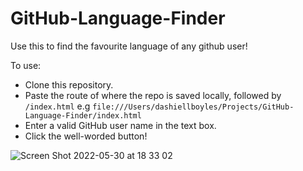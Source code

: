 # GitHub-Language-Finder

Use this to find the favourite language of any github user!

To use:

- Clone this repository.
- Paste the route of where the repo is saved locally, followed by ```/index.html``` e.g ```file:///Users/dashiellboyles/Projects/GitHub-Language-Finder/index.html```
- Enter a valid GitHub user name in the text box.
- Click the well-worded button!

![Screen Shot 2022-05-30 at 18 33 02](https://user-images.githubusercontent.com/93666673/171039014-c23d38dd-8605-4193-9407-2f4e17b567d5.png)
